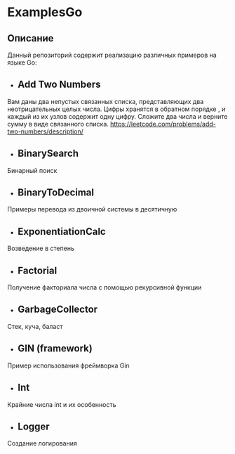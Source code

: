# ExamplesGo

## Описание

Данный репозиторий содержит реализацию различных примеров на языке Go:

- ## Add Two Numbers
Вам даны два непустых связанных списка, представляющих два неотрицательных целых числа. Цифры хранятся в обратном порядке , и каждый из их узлов содержит одну цифру. Сложите два числа и верните сумму в виде связанного списка.
https://leetcode.com/problems/add-two-numbers/description/

- ## BinarySearch 
Бинарный поиск

- ## BinaryToDecimal
Примеры перевода из двоичной системы в десятичную

- ## ExponentiationCalc
Возведение в степень

- ## Factorial
Получение факториала числа с помощью рекурсивной функции

- ## GarbageCollector
Стек, куча, баласт

- ## GIN (framework)
Пример использования фреймворка Gin

- ## Int
Крайние числа int и их особенность

- ## Logger
Создание логирования

